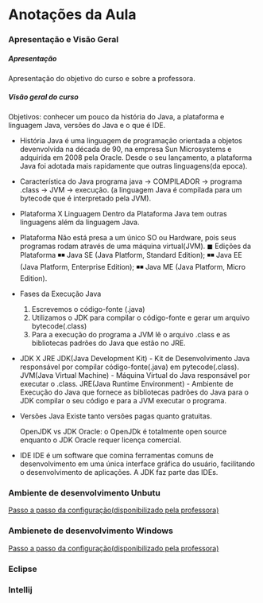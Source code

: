 # Anotações da Aula

### Apresentação e Visão Geral

##### Apresentação

Apresentação do objetivo do curso e sobre a professora.

##### Visão geral do curso

Objetivos: conhecer um pouco da história do Java, a plataforma e linguagem Java, versôes do Java e o que é IDE.

- História
Java é uma linguagem de programação orientada a objetos devenvolvida na década de 90, na empresa Sun Microsystems e adquirida em 2008 pela Oracle.
Desde o seu lançamento, a plataforma Java foi adotada mais rapidamente que outras linguagens(da epoca).

- Característica do Java
programa java -> COMPILADOR -> programa .class -> JVM -> execução.
(a linguagem Java é compilada para um bytecode que é interpretado pela JVM).

- Plataforma X Linguagem
Dentro da Plataforma Java tem outras linguagens além da linguagem Java.

- Plataforma
Não está presa a um único SO ou Hardware, pois seus programas rodam através de uma máquina virtual(JVM).
◼ Edições da Plataforma
◾◾ Java SE (Java Platform, Standard Edition);
◾◾ Java EE (Java Platform, Enterprise Edition);
◾◾ Java ME (Java Platform, Micro Edition).

- Fases da Execução Java
    1. Escrevemos o código-fonte (.java)
    2. Utilizamos o JDK para compilar o código-fonte e gerar um arquivo bytecode(.class)
    3. Para a execução do programa a JVM lê o arquivo .class e as bibliotecas padrões do Java que estão no JRE.

- JDK X JRE
    JDK(Java Development Kit) - Kit de Desenvolvimento Java responsável por compilar código-fonte(.java) em pytecode(.class).
    JVM(Java Virtual Machine) - Máquina Virtual do Java responsável por executar o .class.
    JRE(Java Runtime Environment) -  Ambiente de Execução do Java que fornece as bibliotecas padrões do Java para o JDK compilar o seu código e para a JVM executar o programa.

- Versões Java
Existe tanto versões pagas quanto gratuitas.

    OpenJDK vs JDK Oracle: o OpenJDk é totalmente open source enquanto o JDK Oracle requer licença comercial.

- IDE
IDE é um software que comina ferramentas comuns de desenvolvimento em uma única interface gráfica do usuário, facilitando o desenvolvimento de aplicações.
A JDK faz parte das IDEs.

### Ambiente de desenvolvimento Unbutu

[Passo a passo da configuração(disponibilizado pela professora)](https://github.com/cami-la/curso-dio-dominando-ides-java#--linux)

### Ambienete de desenvolvimento Windows

[Passo a passo da configuração(disponibilizado pela professora)](https://github.com/cami-la/curso-dio-dominando-ides-java#-windows)

### Eclipse

### Intellij
